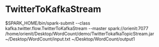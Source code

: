 # TwitterToKafkaStream
$SPARK_HOME/bin/spark-submit --class kafka.twitter.flow.TwitterToKafkaStream --master spark://orienit:7077 /home/orienit/Desktop/WordCount/demo/TwitterTokafkaTopicStream.jar ~/Desktop/WordCount/input.txt ~/Desktop/WordCount/output1
